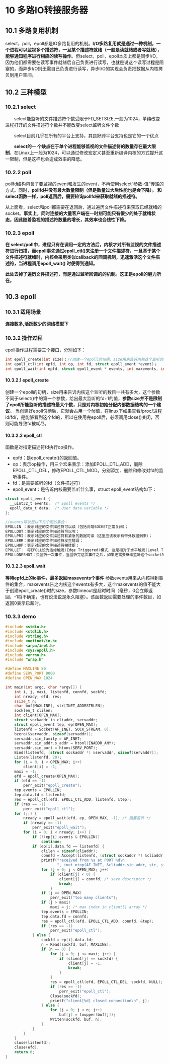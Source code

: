 # 10 多路IO转接服务器

## 10.1 多路复用机制

select，poll，epoll都是IO多路复用的机制。**I/O多路复用就是通过一种机制，一个进程可以监视多个描述符，一旦某个描述符就绪（一般是读就绪或者写就绪），能够通知程序进行相应的读写操作**。但select，poll，epoll本质上都是同步I/O，因为他们都需要在读写事件就绪后自己负责进行读写，也就是说这个读写过程是阻塞的，而异步I/O则无需自己负责进行读写，异步I/O的实现会负责把数据从内核拷贝到用户空间。

## 10.2 三种模型

### 10.2.1 select

　　select能监听的文件描述符个数受限于FD_SETSIZE,一般为1024，单纯改变进程打开的文件描述符个数并不能改变select监听文件个数

　　select目前几乎在所有的平台上支持，其良好跨平台支持也是它的一个优点

　　**select的一 个缺点在于单个进程能够监视的文件描述符的数量存在最大限制**，在Linux上一般为1024，可以通过修改宏定义甚至重新编译内核的方式提升这一限制，但是这样也会造成效率的降低。

### 10.2.2 poll

pollfd结构包含了要监视的event和发生的event，不再使用select“参数-值”传递的方式。同时，**pollfd并没有最大数量限制（但是数量过大后性能也是会下降）。 和select函数一样，poll返回后，需要轮询pollfd来获取就绪的描述符。**

从上面看，select和poll都需要在返回后，通过遍历文件描述符来获取已经就绪的socket。**事实上，同时连接的大量客户端在一时刻可能只有很少的处于就绪状态，因此随着监视的描述符数量的增长，其效率也会线性下降。**

### 10.2.3 epoll

**在 select/poll中，进程只有在调用一定的方法后，内核才对所有监视的文件描述符进行扫描，而epoll事先通过epoll_ctl()来注册一个文件描述符，一旦基于某个文件描述符就绪时，内核会采用类似callback的回调机制，迅速激活这个文件描述符，当进程调用epoll_wait() 时便得到通知。**

**此处去掉了遍历文件描述符，而是通过监听回调的的机制。这正是epoll的魅力所在。**



## 10.3 epoll

### 10.3.1 适用场景

**连接数多,活跃数少的网络模型下**

### 10.3.2 操作过程

epoll操作过程需要三个接口，分别如下：

```c
int epoll_create(int size)；//创建一个epoll的句柄，size用来告诉内核这个监听的数目一共有多大
int epoll_ctl(int epfd, int op, int fd, struct epoll_event *event)；
int epoll_wait(int epfd, struct epoll_event * events, int maxevents, int timeout);
```

#### 10.3.2.1 epoll_create 

​        创建一个epoll的句柄，size用来告诉内核这个监听的数目一共有多大，这个参数不同于select()中的第一个参数，给出最大监听的fd+1的值，**参数size并不是限制了epoll所能监听的描述符最大个数，只是对内核初始分配内部数据结构的一个建议**。
        当创建好epoll句柄后，它就会占用一个fd值，在linux下如果查看/proc/进程id/fd/，是能够看到这个fd的，所以在使用完epoll后，必须调用close()关闭，否则可能导致fd被耗尽。

#### 10.3.2.2  epoll_ctl

函数是对指定描述符fd执行op操作。

- epfd：是epoll_create()的返回值。
- op：表示op操作，用三个宏来表示：添加EPOLL_CTL_ADD，删除EPOLL_CTL_DEL，修改EPOLL_CTL_MOD。分别添加、删除和修改对fd的监听事件。
- fd：是需要监听的fd（文件描述符）
- epoll_event：是告诉内核需要监听什么事，struct epoll_event结构如下：



```c
struct epoll_event {
  __uint32_t events;  /* Epoll events */
  epoll_data_t data;  /* User data variable */
};

//events可以是以下几个宏的集合：
EPOLLIN ：表示对应的文件描述符可以读（包括对端SOCKET正常关闭）；
EPOLLOUT：表示对应的文件描述符可以写；
EPOLLPRI：表示对应的文件描述符有紧急的数据可读（这里应该表示有带外数据到来）；
EPOLLERR：表示对应的文件描述符发生错误；
EPOLLHUP：表示对应的文件描述符被挂断；
EPOLLET： 将EPOLL设为边缘触发(Edge Triggered)模式，这是相对于水平触发(Level Triggered)来说的。
EPOLLONESHOT：只监听一次事件，当监听完这次事件之后，如果还需要继续监听这个socket的话，需要再次把这个socket加入到EPOLL队列里
```

#### 10.3.2.3 epoll_wait

**等待epfd上的io事件，最多返回maxevents个事件**
参数events用来从内核得到事件的集合，maxevents告之内核这个events有多大，这个maxevents的值不能大于创建epoll_create()时的size，参数timeout是超时时间（毫秒，0会立即返回，-1将不确定，也有说法说是永久阻塞）。该函数返回需要处理的事件数目，如返回0表示已超时。



### 10.3.3 demo

```c
#include <stdio.h>
#include <stdlib.h>
#include <string.h>
#include <netinet/in.h>
#include <arpa/inet.h>
#include <sys/epoll.h>
#include <errno.h>
#include "wrap.h"

#define MAXLINE 80
#define SERV_PORT 8000
#define OPEN_MAX 1024

int main(int argc, char *argv[]) {
    int i, j, maxi, listenfd, connfd, sockfd;
    int nready, efd, res;
    ssize_t n;
    char buf[MAXLINE], str[INET_ADDRSTRLEN];
    socklen_t clilen;
    int client[OPEN_MAX];
    struct sockaddr_in cliaddr, servaddr;
    struct epoll_event tep, ep[OPEN_MAX];
    listenfd = Socket(AF_INET, SOCK_STREAM, 0);
    bzero(&servaddr, sizeof(servaddr));
    servaddr.sin_family = AF_INET;
    servaddr.sin_addr.s_addr = htonl(INADDR_ANY);
    servaddr.sin_port = htons(SERV_PORT);
    Bind(listenfd, (struct sockaddr *) &servaddr, sizeof(servaddr));
    Listen(listenfd, 20);
    for (i = 0; i < OPEN_MAX; i++)
        client[i] = -1;
    maxi = -1;
    efd = epoll_create(OPEN_MAX);
    if (efd == -1)
        perr_exit("epoll_create");
    tep.events = EPOLLIN;
    tep.data.fd = listenfd;
    res = epoll_ctl(efd, EPOLL_CTL_ADD, listenfd, &tep);
    if (res == -1)
        perr_exit("epoll_ctl");
    for (;;) {
        nready = epoll_wait(efd, ep, OPEN_MAX, -1); /* 阻塞监听 */
        if (nready == -1)
            perr_exit("epoll_wait");
        for (i = 0; i < nready; i++) {
            if (!(ep[i].events & EPOLLIN))
                continue;
            if (ep[i].data.fd == listenfd) {
                clilen = sizeof(cliaddr);
                connfd = Accept(listenfd, (struct sockaddr *) &cliaddr, &clilen);
                printf("received from %s at PORT %d\n
                       ", inet_ntop(AF_INET, &cliaddr.sin_addr, str, sizeof(str)), ntohs(cliaddr.sin_port));
                for (j = 0; j < OPEN_MAX; j++)
                    if (client[j] < 0) {
                        client[j] = connfd; /* save descriptor */
                        break;
                    }
                if (j == OPEN_MAX)
                    perr_exit("too many clients");
                if (j > maxi)
                    maxi = j; /* max index in client[] array */
                tep.events = EPOLLIN;
                tep.data.fd = connfd;
                res = epoll_ctl(efd, EPOLL_CTL_ADD, connfd, &tep);
                if (res == -1)
                    perr_exit("epoll_ctl");
            } else {
                sockfd = ep[i].data.fd;
                n = Read(sockfd, buf, MAXLINE);
                if (n == 0) {
                    for (j = 0; j <= maxi; j++) {
                        if (client[j] == sockfd) {
                            client[j] = -1;
                            break;
                        }
                    }
                    res = epoll_ctl(efd, EPOLL_CTL_DEL, sockfd, NULL);
                    if (res == -1)
                        perr_exit("epoll_ctl");
                    Close(sockfd);
                    printf("client[%d] closed connection\n", j);
                } else {
                    for (j = 0; j < n; j++)
                        buf[j] = toupper(buf[j]);
                    Writen(sockfd, buf, n);
                }
            }
        }
    }
    close(listenfd);
    close(efd);
    return 0;
}

```



